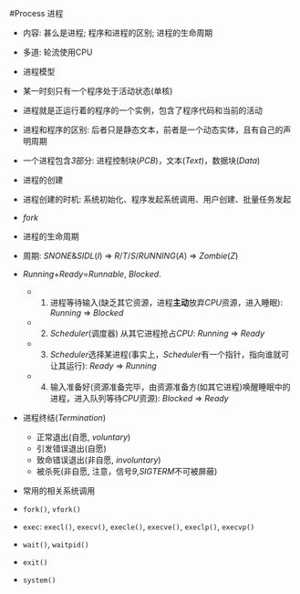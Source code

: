 #Process 进程

- 内容: 甚么是进程; 程序和进程的区别; 进程的生命周期
 - 多道: 轮流使用CPU

- 进程模型
 - 某一时刻只有一个程序处于活动状态(单核)
 - 进程就是正运行着的程序的一个实例，包含了程序代码和当前的活动
 - 进程和程序的区别: 后者只是静态文本，前者是一个动态实体，且有自己的声明周期
 - 一个进程包含*3*部分: 进程控制块(*PCB*)，文本(*Text*)，数据块(*Data*)

- 进程的创建
 - 进程创建的时机: 系统初始化、程序发起系统调用、用户创建、批量任务发起
 - *fork*

- 进程的生命周期
 - 周期: *SNONE*&*SIDL*(*I*) => *R*/*T*/*S*/*RUNNING*(*A*) => *Zombie*(*Z*)
 - *Running*+*Ready*=*Runnable*, *Blocked*.
 	- 1. 进程等待输入(缺乏其它资源，进程**主动**放弃*CPU*资源，进入睡眠): *Running* => *Blocked*
	- 2. *Scheduler*(调度器) 从其它进程抢占*CPU*: *Running* => *Ready*
	- 3. *Scheduler*选择某进程(事实上，*Scheduler*有一个指针，指向谁就可让其运行): *Ready* => *Running*
	- 4. 输入准备好(资源准备完毕，由资源准备方(如其它进程)唤醒睡眠中的进程，进入队列等待*CPU*资源): *Blocked* => *Ready*
 - 进程终结(*Termination*)
	- 正常退出(自愿, *voluntary*)
	- 引发错误退出(自愿)
	- 致命错误退出(非自愿, *involuntary*)
	- 被杀死(非自愿, 注意，信号*9*,*SIGTERM*不可被屏蔽)

- 常用的相关系统调用
 - `fork()`, `vfork()`
 - `exec`: `execl()`, `execv()`, `execle()`, `execve()`, `execlp()`, `execvp()`
 - `wait()`, `waitpid()`
 - `exit()`
 - `system()`
